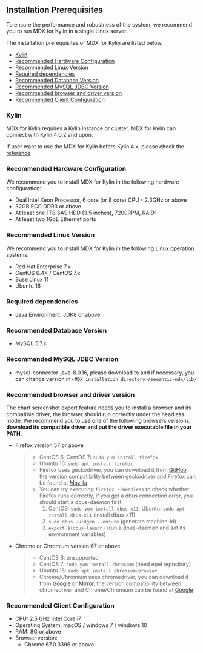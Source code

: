 ## Installation Prerequisites

To ensure the performance and robustness of the system, we recommend you to run MDX for Kylin in a single Linux server.

The installation prerequisites of MDX for Kylin are listed below.

- [Kylin](#kyln)
- [Recommended Hardware Configuration](#recommended-hardware-configuration)
- [Recommended Linux Version](#recommended-linux-version)
- [Required dependencies](#required-dependencies)
- [Recommended Database Version](#recommended-database-version)
- [Recommended MySQL JDBC Version](#recommended-mysql-jdbc-version)
- [Recommended browser and driver version](#recommended-browser-and-driver-version)
- [Recommended Client Configuration](#recommended-client-configuration)

### Kylin

MDX for Kylin requires a Kylin instance or cluster. MDX for Kylin can connect with Kylin 4.0.2 and upon.

If user want to use the MDX for Kylin before Kylin 4.x, please check the [reference](https://github.com/Kyligence/mdx-kylin/issues/1)

### Recommended Hardware Configuration

We recommend you to install MDX for Kylin in the following hardware configuration:

- Dual Intel Xeon Processor, 6 core (or 8 core) CPU - 2.3GHz or above
- 32GB ECC DDR3 or above
- At least one 1TB SAS HDD (3.5 inches), 7200RPM, RAID1
- At least two 1GbE Ethernet ports

### Recommended Linux Version

We recommend you to install MDX for Kylin in the following Linux operation systems:

- Red Hat Enterprise 7.x
- CentOS 6.4+ / CentOS 7.x
- Suse Linux 11
- Ubuntu 16

### Required dependencies

- Java Environment: JDK8 or above

### Recommended Database Version

- MySQL 5.7.x

### Recommended MySQL JDBC Version

- mysql-connector-java-8.0.16, please download to and if necessary, you can change version in `<MDX installation directory>/semantic-mdx/lib/`

### Recommended browser and driver version

The chart screenshot export feature needs you to install a browser and its compatible driver, the browser should run correctly under the headless mode. We recommend you to use one of the following browsers versions, **download its compatible driver and put the driver executable file in your PATH**. 

- Firefox version 57 or above
  > - CentOS 6, CentOS 7: `sudo yum install firefox`
  > - Ubuntu 16: `sudo apt install firefox`
  > - Firefox uses geckodriver, you can download it from [GitHub](https://github.com/mozilla/geckodriver/releases), the version compatibility between geckodriver and Firefox can be found at [Mozilla](https://firefox-source-docs.mozilla.org/testing/geckodriver/Support.html)
  > - You can try executing `firefox --headless` to check whether Firefox runs correctly, if you get a dbus connection error, you should start a dbus-daemon first:
  >   1. CentOS: `sudo yum install dbus-x11`, Ubuntu: `sudo apt install dbus-x11` (install dbus-x11)
  >   2. `sudo dbus-uuidgen --ensure` (generate machine-id)
  >   3. `export $(dbus-launch)` (run a dbus-daemon and set its environment variables)

- Chrome or Chromium version 67 or above
  > - CentOS 6: unsupported
  > - CentOS 7: `sudo yum install chromium` (need epel repository)
  > - Ubuntu 16: `sudo apt install chromium-browser`
  > - Chrome/Chromium uses chromedriver, you can download it from [Google](https://sites.google.com/a/chromium.org/chromedriver/downloads) or [Mirror](https://npm.taobao.org/mirrors/chromedriver), the version compatibility between chromedriver and Chrome/Chromium can be found at [Google](https://sites.google.com/a/chromium.org/chromedriver/downloads)

###  Recommended Client Configuration

- CPU: 2.5 GHz Intel Core i7
- Operating System: macOS / windows 7 / windows 10
- RAM: 8G or above
- Browser version:
  - Chrome 67.0.3396 or above
